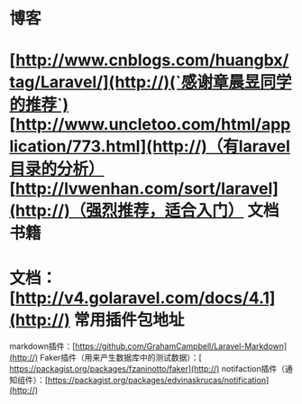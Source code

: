 博客
=========================
[http://www.cnblogs.com/huangbx/tag/Laravel/](http://)(`感谢章晨昱同学的推荐`)
[http://www.uncletoo.com/html/application/773.html](http://)（有laravel目录的分析）
[http://lvwenhan.com/sort/laravel](http://)（强烈推荐，适合入门）
文档书籍
==========================
文档：[http://v4.golaravel.com/docs/4.1](http://)
常用插件包地址
==========================
markdown插件：[https://github.com/GrahamCampbell/Laravel-Markdown](http://)
Faker插件（用来产生数据库中的测试数据）：[ https://packagist.org/packages/fzaninotto/faker](http://)
notifaction插件（通知组件）：[https://packagist.org/packages/edvinaskrucas/notification](http://)



